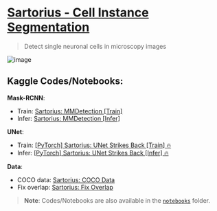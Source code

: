 # [Sartorius - Cell Instance Segmentation](https://www.kaggle.com/competitions/sartorius-cell-instance-segmentation)
> Detect single neuronal cells in microscopy images

![image](https://github.com/awsaf49/sartorius-public/assets/36858976/0686b4dc-ed60-4d13-9ed6-8d2b4fda8c6e)

## Kaggle Codes/Notebooks:

**Mask-RCNN**:
* Train: [Sartorius: MMDetection [Train]](https://www.kaggle.com/awsaf49/sartorius-mmdetection-train)
* Infer: [Sartorius: MMDetection [Infer]](https://www.kaggle.com/awsaf49/sartorius-mmdetection-infer)

**UNet**:
* Train: [[PyTorch] Sartorius: UNet Strikes Back [Train] 🔥](https://www.kaggle.com/awsaf49/pytorch-sartorius-unet-strikes-back-train/)
* Infer: [[PyTorch] Sartorius: UNet Strikes Back [Infer] 🔥](https://www.kaggle.com/awsaf49/pytorch-sartorius-unet-strikes-back-infer/)

**Data**:
* COCO data: [Sartorius: COCO Data](https://www.kaggle.com/awsaf49/sartorius-coco-data)
* Fix overlap: [Sartorius: Fix Overlap](https://www.kaggle.com/awsaf49/sartorius-fix-overlap)

> **Note**: Codes/Notebooks are also available in the [`notebooks`](/notebooks) folder.
